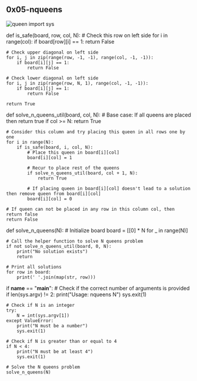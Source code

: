 ## 0x05-nqueens
![queen](https://github.com/Pauloslemma/alx-interview/assets/122981444/84a03a9a-1969-4440-957b-e7684453dad3)
import sys

def is_safe(board, row, col, N):
    # Check this row on left side
    for i in range(col):
        if board[row][i] == 1:
            return False

    # Check upper diagonal on left side
    for i, j in zip(range(row, -1, -1), range(col, -1, -1)):
        if board[i][j] == 1:
            return False

    # Check lower diagonal on left side
    for i, j in zip(range(row, N, 1), range(col, -1, -1)):
        if board[i][j] == 1:
            return False

    return True

def solve_n_queens_util(board, col, N):
    # Base case: If all queens are placed then return true
    if col >= N:
        return True

    # Consider this column and try placing this queen in all rows one by one
    for i in range(N):
        if is_safe(board, i, col, N):
            # Place this queen in board[i][col]
            board[i][col] = 1

            # Recur to place rest of the queens
            if solve_n_queens_util(board, col + 1, N):
                return True

            # If placing queen in board[i][col] doesn't lead to a solution then remove queen from board[i][col]
            board[i][col] = 0

    # If queen can not be placed in any row in this column col, then return false
    return False

def solve_n_queens(N):
    # Initialize board
    board = [[0] * N for _ in range(N)]

    # Call the helper function to solve N queens problem
    if not solve_n_queens_util(board, 0, N):
        print("No solution exists")
        return

    # Print all solutions
    for row in board:
        print(' '.join(map(str, row)))

if __name__ == "__main__":
    # Check if the correct number of arguments is provided
    if len(sys.argv) != 2:
        print("Usage: nqueens N")
        sys.exit(1)

    # Check if N is an integer
    try:
        N = int(sys.argv[1])
    except ValueError:
        print("N must be a number")
        sys.exit(1)

    # Check if N is greater than or equal to 4
    if N < 4:
        print("N must be at least 4")
        sys.exit(1)

    # Solve the N queens problem
    solve_n_queens(N)
